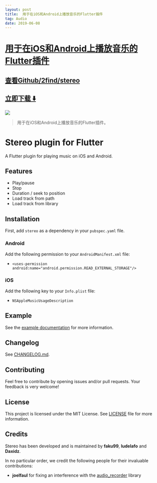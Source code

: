 ```yaml
---
layout: post
title:  用于在iOS和Android上播放音乐的Flutter插件
tag: Audio
date: 2019-06-08
---
```


# [用于在iOS和Android上播放音乐的Flutter插件 ](http://github.com/2find/stereo) 



## [查看Github/2find/stereo](http://github.com/2find/stereo)
## [立即下载 ️⬇️ ](https://codeload.github.com/2find/stereo/zip/master) 


 
![](https://flutterawesome.com/content/images/2018/10/Stereo-plugin-for-Flutter.jpg)
 
>
> 用于在iOS和Android上播放音乐的Flutter插件。
>

 
# Stereo plugin for Flutter

A Flutter plugin for playing music on iOS and Android.

## Features

* Play/pause
* Stop
* Duration / seek to position
* Load track from path
* Load track from library

## Installation

First, add `stereo` as a dependency in your `pubspec.yaml` file.

### Android

Add the following permission to your `AndroidManifest.xml` file:
* `<uses-permission android:name="android.permission.READ_EXTERNAL_STORAGE"/>`

### iOS

Add the following key to your `Info.plist` file:
* `NSAppleMusicUsageDescription`

## Example

See the [example documentation](example/README.md) for more information.

## Changelog

See [CHANGELOG.md](CHANGELOG.md).

## Contributing

Feel free to contribute by opening issues and/or pull requests. Your feedback is very welcome!

## License

This project is licensed under the MIT License. See [LICENSE](LICENSE) file for more information.

## Credits

Stereo has been developed and is maintained by **faku99**, **ludelafo** and **Daxidz**.

In no particular order, we credit the following people for their invaluable contributions:

* **joelfaul** for fixing an interference with the [audio_recorder](https://pub.dartlang.org/packages/audio_recorder) library

